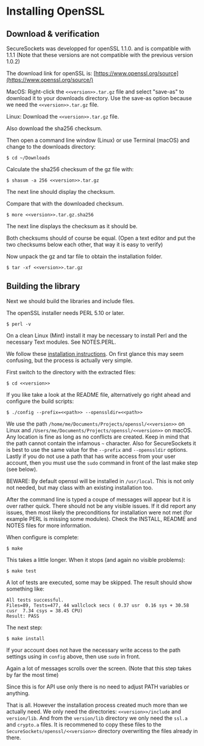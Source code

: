 # Installing OpenSSL

## Download & verification

SecureSockets was developped for openSSL 1.1.0. and is compatible with 1.1.1 (Note that these versions are not compatible with the previous version 1.0.2)

The download link for openSSL is: [https://www.openssl.org/source](https://www.openssl.org/source/)

MacOS: Right-click the `<<version>>.tar.gz` file and select "save-as" to download it to your downloads directory. Use the save-as option because we need the `<<version>>.tar.gz` file.

Linux: Download the `<<version>>.tar.gz` file.

Also download the sha256 checksum. 

Then open a command line window (Linux) or use Terminal (macOS) and change to the downloads directory:

    $ cd ~/Downloads

Calculate the sha256 checksum of the gz file with:

    $ shasum -a 256 <<version>>.tar.gz

The next line should display the checksum.

Compare that with the downloaded checksum.

    $ more <<version>>.tar.gz.sha256

The next line displays the checksum as it should be.

Both checksums should of course be equal. (Open a text editor and put the two checksums below each other, that way it is easy to verify)

Now unpack the gz and tar file to obtain the installation folder.

    $ tar -xf <<version>>.tar.gz

## Building the library

Next we should build the libraries and include files.

The openSSL installer needs PERL 5.10 or later.

    $ perl -v

On a clean Linux (Mint) install it may be necessary to install Perl and the necessary Text modules. See NOTES.PERL.

We follow these [installation instructions](https://wiki.openssl.org/index.php/Compilation_and_Installation). On first glance this may seem confusing, but the process is actually very simple.

First switch to the directory with the extracted files:

    $ cd <<version>>

If you like take a look at the README file, alternatively go right ahead and configure the build scripts:

    $ ./config --prefix=<<path>> --openssldir=<<path>>

We use the path `/home/me/Documents/Projects/openssl/<<version>>` on Linux and `/Users/me/Documents/Projects/openssl/<<version>>` on macOS. Any location is fine as long as no conflicts are created. Keep in mind that the path cannot contain the infamous `~` character. Also for SecureSockets it is best to use the same value for the `--prefix` and `--openssldir` options. Lastly if you do not use a path that has write access from your user account, then you must use the `sudo` command in front of the last make step (see below).

BEWARE:  By default openssl will be installed in `/usr/local`. This is not only not needed, but may class with an existing installation too.

After the command line is typed a coupe of messages will appear but it is over rather quick.
There should not be any visible issues.
If it did report any issues, then most likely the preconditions for installation were not met (for example PERL is missing some modules). Check the INSTALL, README and NOTES files for more information.

When configure is complete:

    $ make

This takes a little longer. When it stops (and again no visible problems):

    $ make test

A lot of tests are executed, some may be skipped. The result should show something like:

    All tests successful.
    Files=89, Tests=477, 44 wallclock secs ( 0.37 usr  0.16 sys + 30.58 cusr  7.34 csys = 38.45 CPU)
    Result: PASS

The next step:

    $ make install

If your account does not have the necessary write access to the path settings using in `config` above, then use `sudo` in front.

Again a lot of messages scrolls over the screen. (Note that this step takes by far the most time)

Since this is for API use only there is no need to adjust PATH variables or anything.

That is all. However the installation process created much more than we actually need. We only need the directories: `<<version>>/include` and `version/lib`. And from the `version/lib` directory we only need the `ssl.a` and `crypto.a` files.
It is recommened to copy these files to the `SecureSockets/openssl/<<version>>` directory overwriting the files already in there.
